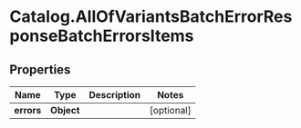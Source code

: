# Catalog.AllOfVariantsBatchErrorResponseBatchErrorsItems

## Properties
Name | Type | Description | Notes
------------ | ------------- | ------------- | -------------
**errors** | **Object** |  | [optional] 
